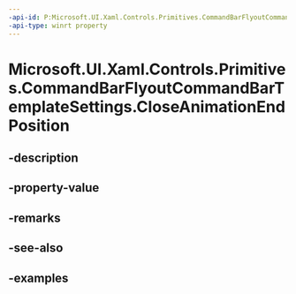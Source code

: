 ```yaml
---
-api-id: P:Microsoft.UI.Xaml.Controls.Primitives.CommandBarFlyoutCommandBarTemplateSettings.CloseAnimationEndPosition
-api-type: winrt property
---
```


<!-- Property syntax.
public double CloseAnimationEndPosition { get; }
-->

# Microsoft.UI.Xaml.Controls.Primitives.CommandBarFlyoutCommandBarTemplateSettings.CloseAnimationEndPosition

## -description

## -property-value

## -remarks

## -see-also

## -examples


